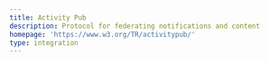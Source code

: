 ```yaml
---
title: Activity Pub
description: Protocol for federating notifications and content
homepage: 'https://www.w3.org/TR/activitypub/'
type: integration
---
```

